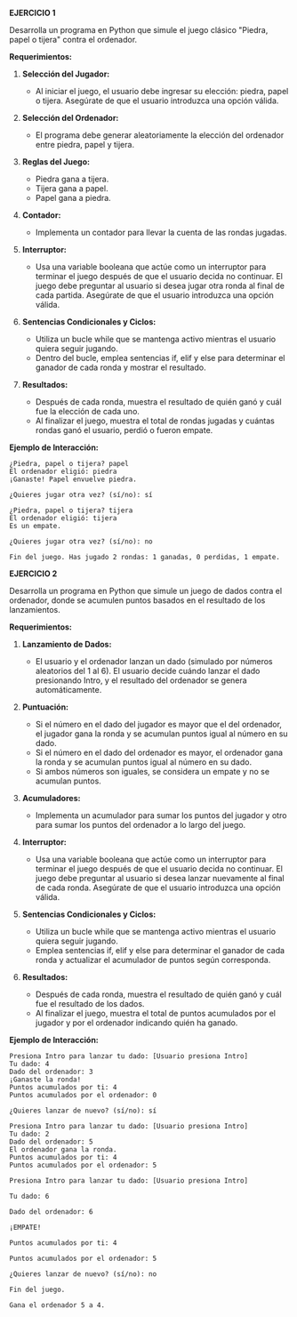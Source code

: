 **EJERCICIO 1**

Desarrolla un programa en Python que simule el juego clásico "Piedra, papel o tijera" contra el ordenador.

**Requerimientos:**

1. **Selección del Jugador:**
   * Al iniciar el juego, el usuario debe ingresar su elección: piedra, papel o tijera. Asegúrate de que el usuario introduzca una opción válida.

1. **Selección del Ordenador:**
   * El programa debe generar aleatoriamente la elección del ordenador entre piedra, papel y tijera.

1. **Reglas del Juego:**
   * Piedra gana a tijera.
   * Tijera gana a papel.
   * Papel gana a piedra.

1. **Contador:**
   * Implementa un contador para llevar la cuenta de las rondas jugadas.

1. **Interruptor:**
   * Usa una variable booleana que actúe como un interruptor para terminar el juego después de que el usuario decida no continuar. El juego debe preguntar al usuario si desea jugar otra ronda al final de cada partida. Asegúrate de que el usuario introduzca una opción válida.

1. **Sentencias Condicionales y Ciclos:**
   * Utiliza un bucle while que se mantenga activo mientras el usuario quiera seguir jugando.
   * Dentro del bucle, emplea sentencias if, elif y else para determinar el ganador de cada ronda y mostrar el resultado.

1. **Resultados:**
   * Después de cada ronda, muestra el resultado de quién ganó y cuál fue la elección de cada uno.
   * Al finalizar el juego, muestra el total de rondas jugadas y cuántas rondas ganó el usuario, perdió o fueron empate.

**Ejemplo de Interacción:**

~~~
¿Piedra, papel o tijera? papel
El ordenador eligió: piedra
¡Ganaste! Papel envuelve piedra.

¿Quieres jugar otra vez? (sí/no): sí

¿Piedra, papel o tijera? tijera
El ordenador eligió: tijera
Es un empate.

¿Quieres jugar otra vez? (sí/no): no

Fin del juego. Has jugado 2 rondas: 1 ganadas, 0 perdidas, 1 empate.
~~~

**EJERCICIO 2**

Desarrolla un programa en Python que simule un juego de dados contra el ordenador, donde se acumulen puntos basados en el resultado de los lanzamientos.

**Requerimientos:**

1. **Lanzamiento de Dados:**
   * El usuario y el ordenador lanzan un dado (simulado por números aleatorios del 1 al 6). El usuario decide cuándo lanzar el dado presionando Intro, y el resultado del ordenador se genera automáticamente.

1. **Puntuación:**
   * Si el número en el dado del jugador es mayor que el del ordenador, el jugador gana la ronda y se acumulan puntos igual al número en su dado.
   * Si el número en el dado del ordenador es mayor, el ordenador gana la ronda y se acumulan puntos igual al número en su dado.
   * Si ambos números son iguales, se considera un empate y no se acumulan puntos.

1. **Acumuladores:**
   * Implementa un acumulador para sumar los puntos del jugador y otro para sumar los puntos del ordenador a lo largo del juego.

1. **Interruptor:**
   * Usa una variable booleana que actúe como un interruptor para terminar el juego después de que el usuario decida no continuar. El juego debe preguntar al usuario si desea lanzar nuevamente al final de cada ronda. Asegúrate de que el usuario introduzca una opción válida.

1. **Sentencias Condicionales y Ciclos:**
   * Utiliza un bucle while que se mantenga activo mientras el usuario quiera seguir jugando.
   * Emplea sentencias if, elif y else para determinar el ganador de cada ronda y actualizar el acumulador de puntos según corresponda.

1. **Resultados:**
   * Después de cada ronda, muestra el resultado de quién ganó y cuál fue el resultado de los dados.
   * Al finalizar el juego, muestra el total de puntos acumulados por el jugador y por el ordenador indicando quién ha ganado.

**Ejemplo de Interacción:**
~~~
Presiona Intro para lanzar tu dado: [Usuario presiona Intro]
Tu dado: 4
Dado del ordenador: 3
¡Ganaste la ronda!
Puntos acumulados por ti: 4
Puntos acumulados por el ordenador: 0

¿Quieres lanzar de nuevo? (sí/no): sí

Presiona Intro para lanzar tu dado: [Usuario presiona Intro]
Tu dado: 2
Dado del ordenador: 5
El ordenador gana la ronda.
Puntos acumulados por ti: 4
Puntos acumulados por el ordenador: 5

Presiona Intro para lanzar tu dado: [Usuario presiona Intro]

Tu dado: 6

Dado del ordenador: 6

¡EMPATE!

Puntos acumulados por ti: 4

Puntos acumulados por el ordenador: 5

¿Quieres lanzar de nuevo? (sí/no): no

Fin del juego.

Gana el ordenador 5 a 4.
~~~